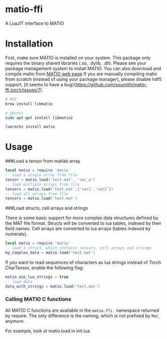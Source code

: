 matio-ffi
========

A LuaJIT interface to MATIO

# Installation #

First, make sure MATIO is installed on your system. This package only requires the binary shared libraries (.so, .dylib, .dll).
Please see your package management system to install MATIO. 
You can also download and compile matio from [MATIO web page](http://matio.sourceforge.net)
If you are manually compiling matio from scratch (instead of using your package manager), please disable hdf5 support, [it seems to have a bug)(https://github.com/soumith/matio-ffi.torch/issues/7). 

```sh
# OSX
brew install libmatio

# Ubuntu
sudo apt-get install libmatio2
```


```sh
luarocks install matio
```

# Usage #
###Load a tensor from matlab array
```lua
local matio = require 'matio'
-- load a single array from file
tensor = matio.load('test.mat', 'var_a')
-- load multiple arrays from file
tensors = matio.load('test.mat',{'var1','var2'})
-- load all arrays from file
tensors = matio.load('test.mat')
```

###Load structs, cell arrays and strings

There is some basic support for more complex data structures defined by the MAT file format.
Structs will be converted to lua tables, indexed by their field names. Cell arrays are converted to lua arrays (tables indexed by numerals).

```lua
local matio = require 'matio'
-- load a struct, which contains tensors, cell arrays and strings
my_complex_data = matio.load('test.mat')
```

If you want to read sequences of characters as lua strings instead of Torch CharTensor, enable the following flag:

```lua
matio.use_lua_strings = true
-- load data
data_with_strings = matio.load('test.mat')
```


### Calling MATIO C functions

All MATIO C functions are available in the `matio.ffi.` namespace returned by require. The only difference is the naming, which is not prefixed
by `Mat_` anymore. 

For example, look at matio.load in init.lua
